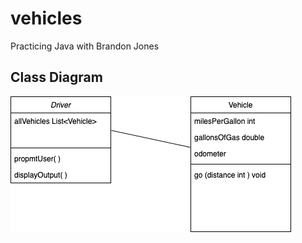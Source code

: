# vehicles

Practicing Java with Brandon Jones

## Class Diagram

![Vehicles Class Diagram](https://github.com/RyanLisse/vehicles/blob/main/src/docs/img/Vehicle%20Class%20Diagram.drawio.png)
